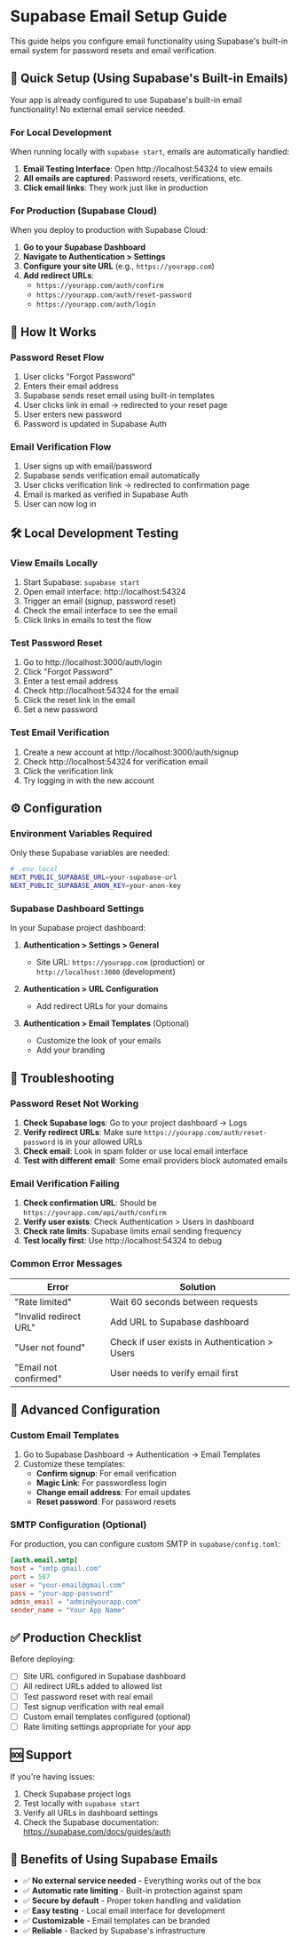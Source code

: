 # Supabase Email Setup Guide

This guide helps you configure email functionality using Supabase's built-in email system for password resets and email verification.

## 🚀 Quick Setup (Using Supabase's Built-in Emails)

Your app is already configured to use Supabase's built-in email functionality! No external email service needed.

### For Local Development

When running locally with `supabase start`, emails are automatically handled:

1. **Email Testing Interface**: Open http://localhost:54324 to view emails
2. **All emails are captured**: Password resets, verifications, etc.
3. **Click email links**: They work just like in production

### For Production (Supabase Cloud)

When you deploy to production with Supabase Cloud:

1. **Go to your Supabase Dashboard**
2. **Navigate to Authentication > Settings**
3. **Configure your site URL** (e.g., `https://yourapp.com`)
4. **Add redirect URLs**:
   - `https://yourapp.com/auth/confirm`
   - `https://yourapp.com/auth/reset-password`
   - `https://yourapp.com/auth/login`

## 📧 How It Works

### Password Reset Flow

1. User clicks "Forgot Password"
2. Enters their email address
3. Supabase sends reset email using built-in templates
4. User clicks link in email → redirected to your reset page
5. User enters new password
6. Password is updated in Supabase Auth

### Email Verification Flow

1. User signs up with email/password
2. Supabase sends verification email automatically
3. User clicks verification link → redirected to confirmation page
4. Email is marked as verified in Supabase Auth
5. User can now log in

## 🛠️ Local Development Testing

### View Emails Locally

1. Start Supabase: `supabase start`
2. Open email interface: http://localhost:54324
3. Trigger an email (signup, password reset)
4. Check the email interface to see the email
5. Click links in emails to test the flow

### Test Password Reset

1. Go to http://localhost:3000/auth/login
2. Click "Forgot Password"
3. Enter a test email address
4. Check http://localhost:54324 for the email
5. Click the reset link in the email
6. Set a new password

### Test Email Verification

1. Create a new account at http://localhost:3000/auth/signup
2. Check http://localhost:54324 for verification email
3. Click the verification link
4. Try logging in with the new account

## ⚙️ Configuration

### Environment Variables Required

Only these Supabase variables are needed:

```bash
# .env.local
NEXT_PUBLIC_SUPABASE_URL=your-supabase-url
NEXT_PUBLIC_SUPABASE_ANON_KEY=your-anon-key
```

### Supabase Dashboard Settings

In your Supabase project dashboard:

1. **Authentication > Settings > General**

   - Site URL: `https://yourapp.com` (production) or `http://localhost:3000` (development)

2. **Authentication > URL Configuration**

   - Add redirect URLs for your domains

3. **Authentication > Email Templates** (Optional)
   - Customize the look of your emails
   - Add your branding

## 🚨 Troubleshooting

### Password Reset Not Working

1. **Check Supabase logs**: Go to your project dashboard → Logs
2. **Verify redirect URLs**: Make sure `https://yourapp.com/auth/reset-password` is in your allowed URLs
3. **Check email**: Look in spam folder or use local email interface
4. **Test with different email**: Some email providers block automated emails

### Email Verification Failing

1. **Check confirmation URL**: Should be `https://yourapp.com/api/auth/confirm`
2. **Verify user exists**: Check Authentication > Users in dashboard
3. **Check rate limits**: Supabase limits email sending frequency
4. **Test locally first**: Use http://localhost:54324 to debug

### Common Error Messages

| Error                  | Solution                                       |
| ---------------------- | ---------------------------------------------- |
| "Rate limited"         | Wait 60 seconds between requests               |
| "Invalid redirect URL" | Add URL to Supabase dashboard                  |
| "User not found"       | Check if user exists in Authentication > Users |
| "Email not confirmed"  | User needs to verify email first               |

## 🔧 Advanced Configuration

### Custom Email Templates

1. Go to Supabase Dashboard → Authentication → Email Templates
2. Customize these templates:
   - **Confirm signup**: For email verification
   - **Magic Link**: For passwordless login
   - **Change email address**: For email updates
   - **Reset password**: For password resets

### SMTP Configuration (Optional)

For production, you can configure custom SMTP in `supabase/config.toml`:

```toml
[auth.email.smtp]
host = "smtp.gmail.com"
port = 587
user = "your-email@gmail.com"
pass = "your-app-password"
admin_email = "admin@yourapp.com"
sender_name = "Your App Name"
```

## ✅ Production Checklist

Before deploying:

- [ ] Site URL configured in Supabase dashboard
- [ ] All redirect URLs added to allowed list
- [ ] Test password reset with real email
- [ ] Test signup verification with real email
- [ ] Custom email templates configured (optional)
- [ ] Rate limiting settings appropriate for your app

## 🆘 Support

If you're having issues:

1. Check Supabase project logs
2. Test locally with `supabase start`
3. Verify all URLs in dashboard settings
4. Check the Supabase documentation: https://supabase.com/docs/guides/auth

## 🎯 Benefits of Using Supabase Emails

- ✅ **No external service needed** - Everything works out of the box
- ✅ **Automatic rate limiting** - Built-in protection against spam
- ✅ **Secure by default** - Proper token handling and validation
- ✅ **Easy testing** - Local email interface for development
- ✅ **Customizable** - Email templates can be branded
- ✅ **Reliable** - Backed by Supabase's infrastructure
